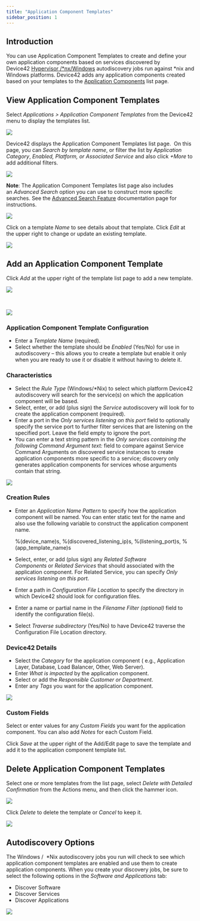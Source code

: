 ```yaml
---
title: "Application Component Templates"
sidebar_position: 1
---
```


## Introduction

You can use Application Component Templates to create and define your own application components based on services discovered by Device42 [Hypervisor /\*nx/Windows](discovery/windows-and-hyper-v-auto-discovery.md) autodiscovery jobs run against \*nix and Windows platforms. Device42 adds any application components created based on your templates to the [Application Components](applications/application_components/application-component-templates.md) list page.

## View Application Component Templates

Select _Applications > Application Component Templates_ from the Device42 menu to display the templates list.

![](/assets/images/Screen-Shot-2022-08-15-at-8.09.50-AM.png)

Device42 displays the Application Component Templates list page.  On this page, you can _Search by template name_, or filter the list by _Application Category_, _Enabled, Platform, or Associated Service_ and also click _+More_ to add additional filters.

![](/assets/images/Screen-Shot-2022-08-15-at-8.10.58-AM.png)

**Note**: The Application Component Templates list page also includes an _Advanced Search_ option you can use to construct more specific searches. See the [Advanced Search Feature](getstarted/advanced-search-feature.md) documentation page for instructions.

![](/assets/images/WEB-757_Pic4.png)

Click on a template _Name_ to see details about that template. Click _Edit_ at the upper right to change or update an existing template.

![](/assets/images/Screen-Shot-2022-08-15-at-8.18.59-AM.png)

## Add an Application Component Template

Click _Add_ at the upper right of the template list page to add a new template.

![](/assets/images/Screen-Shot-2022-08-15-at-8.22.28-AM.png)

 

![](/assets/images/Screen-Shot-2022-08-15-at-8.24.27-AM.png)

### Application Component Template Configuration

- Enter a _Template Name_ (required).
- Select whether the template should be _Enabled_ (Yes/No) for use in autodiscovery – this allows you to create a template but enable it only when you are ready to use it or disable it without having to delete it.

### Characteristics

- Select the _Rule Type_ (Windows/\*Nix) to select which platform Device42 autodiscovery will search for the service(s) on which the application component will be based.
- Select, enter, or add (plus sign) the _Service_ autodiscovery will look for to create the application component (required).
- Enter a port in the _Only services listening on this port_ field to optionally specify the service port to further filter services that are listening on the specified port. Leave the field empty to ignore the port.
- You can enter a text string pattern in the _Only services containing the following Command Argument text:_ field to compare against Service Command Arguments on discovered service instances to create application components more specific to a service; discovery only generates application components for services whose arguments contain that string.

![](/assets/images/App-Comp-Temp-add-2.png)

### Creation Rules

- Enter an _Application Name Pattern_ to specify how the application component will be named. You can enter static text for the name and also use the following variable to construct the application component name.

    %(device\_name)s, %(discovered\_listening\_ip)s, %(listening\_port)s, %(app\_template\_name)s

- Select, enter, or add (plus sign) any _Related Software Components_ or _Related Services_ that should associated with the application component. For Related Service, you can specify _Only services listening on this port_.
- Enter a path in _Configuration File Location_ to specify the directory in which Device42 should look for configuration files.
- Enter a name or partial name in the _Filename Filter (optional)_ field to identify the configuration file(s).
- Select _Traverse subdirectory_ (Yes/No) to have Device42 traverse the Configuration File Location directory.

### Device42 Details

- Select the _Category_ for the application component ( e.g., Application Layer, Database, Load Balancer, Other, Web Server).
- Enter _What is impacted_ by the application component.
- Select or add the _Responsible Customer or Department_.
- Enter any _Tags_ you want for the application component.

![](/assets/images/App-Comp-Temp-add-3.png)

### Custom Fields

Select or enter values for any _Custom Fields_ you want for the application component. You can also add _Notes_ for each Custom Field.

Click _Save_ at the upper right of the Add/Edit page to save the template and add it to the application component template list.

## Delete Application Component Templates

Select one or more templates from the list page, select _Delete with Detailed Confirmation_ from the Actions menu, and then click the hammer icon.

![](/assets/images/App-Comp-Temp-delete.png)

Click _Delete_ to delete the template or _Cancel_ to keep it.

![](/assets/images/App-Comp-Temp-delete-2.png)

## Autodiscovery Options

The Windows /  \*Nix autodiscovery jobs you run will check to see which application component templates are enabled and use them to create application components. When you create your discovery jobs, be sure to select the following options in the _Software and Applications_ tab:

- Discover Software
- Discover Services
- Discover Applications

![](/assets/images/App-Comp-AD-Job-Software-Opts.png)
